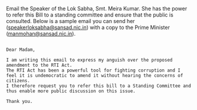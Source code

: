 Email the Speaker of the Lok Sabha, Smt. Meira Kumar. She has the power to refer this Bill to a standing committee and ensure that the public is consulted. Below is a sample email you can send her (speakerloksabha@sansad.nic.in) with a copy to the Prime Minister (manmohan@sansad.nic.in).


``` 

Dear Madam,

I am writing this email to express my anguish over the proposed amendment to the RTI Act.
The RTI Act has been a powerful tool for fighting corruption and I feel it is undemocratic to amend it without hearing the concerns of citizens. 
I therefore request you to refer this bill to a Standing Committee and thus enable more public discussion on this issue.

Thank you.

```

